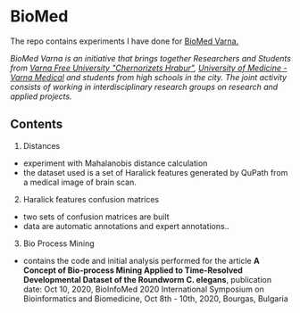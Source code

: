 # BioMed

The repo contains experiments I have done for [BioMed Varna.](http://biomedvarna.com/rnd-team.html) 

*BioMed Varna is an initiative that brings together Researchers and Students from [Varna Free University "Chernorizets Hrabur"](https://www.vfu.bg/en/?language=en&controller=pages&action=read), [University of Medicine - Varna Medical](http://www.mu-varna.bg/EN) and students from high schools in the city. The joint activity consists of working in interdisciplinary research groups on research and applied projects.*

## Contents
1. Distances
- experiment with Mahalanobis distance calculation
- the dataset used is a set of Haralick features generated by QuPath from a medical image of brain scan.

2. Haralick features confusion matrices
- two sets of confusion matrices are built
- data are automatic annotations and expert annotations..

3. Bio Process Mining
- contains the code and initial analysis performed for the article **A Concept of Bio-process Mining Applied to Time-Resolved Developmental Dataset of the Roundworm C. elegans**,
publication date: Oct 10, 2020, BioInfoMed 2020 International Symposium on Bioinformatics and Biomedicine, Oct 8th - 10th, 2020, Bourgas, Bulgaria
